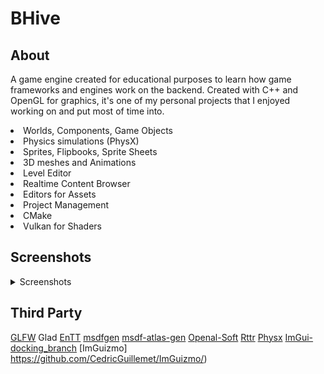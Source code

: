 # BHive

## About
A game engine created for educational purposes to learn how game frameworks and engines work on the backend. Created with C++ and OpenGL for graphics, it's one of my personal projects that I enjoyed working on and put most of time into.

<li>Worlds, Components, Game Objects</li>
<li>Physics simulations (PhysX)</li>
<li>Sprites, Flipbooks, Sprite Sheets</li>
<li>3D meshes and Animations</li>
<li>Level Editor</li>
<li>Realtime Content Browser</li>
<li>Editors for Assets</li>
<li>Project Management</li>
<li>CMake</li>
<li>Vulkan for Shaders</li>

## Screenshots
<details>
<summary>Screenshots</summary>

![level_editor](https://github.com/R3sid3ntD1023/BHive/blob/main/images/level_editor.png?raw=true)
![project_window](https://github.com/R3sid3ntD1023/BHive/blob/main/images/project_selector.png?raw=true)
![asset_window](https://github.com/R3sid3ntD1023/BHive/blob/main/images/AssetWindow.png?raw=true)

### Components
![components](https://github.com/R3sid3ntD1023/BHive/blob/main/images/Components.png?raw=true)
![box_component](https://github.com/R3sid3ntD1023/BHive/blob/main/images/BoxComponent.png?raw=true)
![sphere_component](https://github.com/R3sid3ntD1023/BHive/blob/main/images/SphereComponent.png?raw=true)
![capsule_component](https://github.com/R3sid3ntD1023/BHive/blob/main/images/CapsuleComponent.png?raw=true)
![sprite_component](https://github.com/R3sid3ntD1023/BHive/blob/main/images/SpriteComponent.png?raw=true)
![text_component](https://github.com/R3sid3ntD1023/BHive/blob/main/images/TextComponent.png?raw=true)

### Editors
![flipbook_editor](https://github.com/R3sid3ntD1023/BHive/blob/main/images/FlipbookEditor.png?raw=true)
![sprite_editor](https://github.com/R3sid3ntD1023/BHive/blob/main/images/SpriteEditor.png?raw=true)
![sprite_sheet_editor](https://github.com/R3sid3ntD1023/BHive/blob/main/images/SpriteSheetEditor.png?raw=true)
![input_editor](https://github.com/R3sid3ntD1023/BHive/blob/main/images/InputEditor.png?raw=true)
![texture_editor](https://github.com/R3sid3ntD1023/BHive/blob/main/images/TextureEditor.png?raw=true)

### Example Scene
![example](https://github.com/R3sid3ntD1023/BHive/blob/main/images/TestWorld.png?raw=true)


</details>

## Third Party
[GLFW](https://github.com/glfw/glfw)
Glad</li>
[EnTT](https://github.com/skypjack/entt)
[msdfgen](https://github.com/Chlumsky/msdfgen)
[msdf-atlas-gen](https://github.com/Chlumsky/msdf-atlas-gen)
[Openal-Soft](https://github.com/kcat/openal-soft)
[Rttr](https://github.com/rttrorg/rttr)
[Physx](https://github.com/NVIDIA-Omniverse/PhysX)
[ImGui-docking_branch](https://github.com/ocornut/imgui/)
[ImGuizmo] https://github.com/CedricGuillemet/ImGuizmo/)
